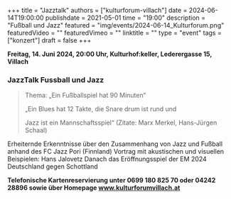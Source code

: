 +++
title = "Jazztalk"
authors = ["kulturforum-villach"]
date = 2024-06-14T19:00:00
publishdate = 2021-05-01
time = "19:00"
description = "Fußball und Jazz"
featured = "img/events/2024-06-14_Kulturforum.png"
featuredVideo = ""
featuredVimeo = ""
linktitle = ""
type = "event"
tags = ["konzert"]
draft = false
+++

**Freitag, 14. Juni 2024, 20:00 Uhr, Kulturhof:keller, Lederergasse 15, Villach**

### JazzTalk  **Fussball und Jazz**

>Thema: „Ein Fußballspiel hat 90 Minuten“
>
>„Ein Blues hat 12 Takte, die Snare drum ist rund und
>
>Jazz ist ein Mannschaftsspiel“ \(Zitate: Marx Merkel, Hans-Jürgen Schaal\)

           
Erheiternde Erkenntnisse über den Zusammenhang von Jazz und Fußball anhand des FC Jazz Pori \(Finnland\) Vortrag mit akustischen und visuellen Beispielen: Hans Jalovetz Danach das Eröffnungsspiel der EM 2024 Deutschland gegen Schottland

**Telefonische Kartenreservierung unter 0699 180 825 70 oder 04242 28896  sowie über Homepage www.kulturforumvillach.at**                      


